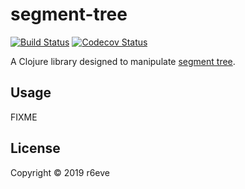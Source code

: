 segment-tree
============
[![Build Status][]][Build Results]
[![Codecov Status][]][Codecov Results]

A Clojure library designed to manipulate [segment tree][].

## Usage

FIXME

## License

Copyright © 2019 r6eve

[Build Status]: https://github.com/r6eve/segment-tree/workflows/main/badge.svg
[Build Results]: https://github.com/r6eve/segment-tree/actions
[Codecov Status]: https://codecov.io/github/r6eve/segment-tree/coverage.svg?branch=master
[Codecov Results]: https://codecov.io/github/r6eve/segment-tree?branch=master
[segment tree]: https://www.slideshare.net/iwiwi/ss-3578491/33
